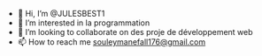- 👋 Hi, I’m @JULESBEST1
- 👀 I’m interested in la programmation
- 💞️ I’m looking to collaborate on  des proje de développement web
- 📫 How to reach me  souleymanefall176@gmail.com

<!---
JULESBEST1/JULESBEST1 is a ✨ special ✨ repository because its `README.md` (this file) appears on your GitHub profile.
You can click the Preview link to take a look at your changes.
--->
